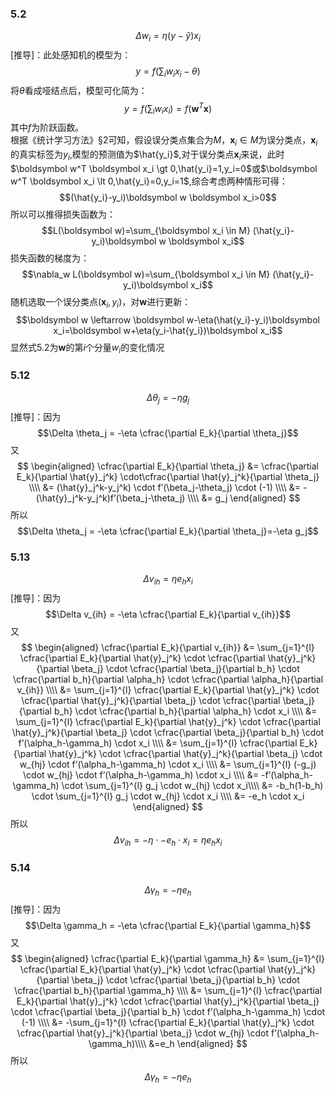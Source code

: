 ### 5.2
$$\Delta w_i = \eta(y-\hat{y})x_i$$
[推导]：此处感知机的模型为：
$$y=f(\sum_{i} w_i x_i - \theta)$$
将$\theta$看成哑结点后，模型可化简为：
$$y=f(\sum_{i} w_i x_i)=f(\boldsymbol w^T \boldsymbol x)$$
其中$f$为阶跃函数。<br>根据《统计学习方法》§2可知，假设误分类点集合为$M$，$\boldsymbol x_i \in M$为误分类点，$\boldsymbol x_i$的真实标签为$y_i$,模型的预测值为$\hat{y_i}$,对于误分类点$\boldsymbol x_i$来说，此时$\boldsymbol w^T \boldsymbol x_i \gt 0,\hat{y_i}=1,y_i=0$或$\boldsymbol w^T \boldsymbol x_i \lt 0,\hat{y_i}=0,y_i=1$,综合考虑两种情形可得：
$$(\hat{y_i}-y_i)\boldsymbol w \boldsymbol x_i>0$$
所以可以推得损失函数为：
$$L(\boldsymbol w)=\sum_{\boldsymbol x_i \in M} (\hat{y_i}-y_i)\boldsymbol w \boldsymbol x_i$$
损失函数的梯度为：
$$\nabla_w L(\boldsymbol w)=\sum_{\boldsymbol x_i \in M} (\hat{y_i}-y_i)\boldsymbol x_i$$
随机选取一个误分类点$(\boldsymbol x_i,y_i)$，对$\boldsymbol w$进行更新：
$$\boldsymbol w \leftarrow \boldsymbol w-\eta(\hat{y_i}-y_i)\boldsymbol x_i=\boldsymbol w+\eta(y_i-\hat{y_i})\boldsymbol x_i$$
显然式5.2为$\boldsymbol w$的第$i$个分量$w_i$的变化情况
### 5.12
$$\Delta \theta_j = -\eta g_j$$
[推导]：因为
$$\Delta \theta_j = -\eta \cfrac{\partial E_k}{\partial \theta_j}$$
又
$$
\begin{aligned}	
\cfrac{\partial E_k}{\partial \theta_j} &= \cfrac{\partial E_k}{\partial \hat{y}_j^k} \cdot\cfrac{\partial \hat{y}_j^k}{\partial \theta_j} \\\\
&= (\hat{y}_j^k-y_j^k) \cdot f’(\beta_j-\theta_j) \cdot (-1) \\\\
&= -(\hat{y}_j^k-y_j^k)f’(\beta_j-\theta_j) \\\\
&= g_j
\end{aligned}
$$
所以
$$\Delta \theta_j = -\eta \cfrac{\partial E_k}{\partial \theta_j}=-\eta g_j$$
### 5.13
$$\Delta v_{ih} = \eta e_h x_i$$
[推导]：因为
$$\Delta v_{ih} = -\eta \cfrac{\partial E_k}{\partial v_{ih}}$$
又
$$
\begin{aligned}	
\cfrac{\partial E_k}{\partial v_{ih}} &= \sum_{j=1}^{l} \cfrac{\partial E_k}{\partial \hat{y}_j^k} \cdot \cfrac{\partial \hat{y}_j^k}{\partial \beta_j} \cdot \cfrac{\partial \beta_j}{\partial b_h} \cdot \cfrac{\partial b_h}{\partial \alpha_h} \cdot \cfrac{\partial \alpha_h}{\partial v_{ih}} \\\\
&= \sum_{j=1}^{l} \cfrac{\partial E_k}{\partial \hat{y}_j^k} \cdot \cfrac{\partial \hat{y}_j^k}{\partial \beta_j} \cdot \cfrac{\partial \beta_j}{\partial b_h} \cdot \cfrac{\partial b_h}{\partial \alpha_h} \cdot x_i \\\\ 
&= \sum_{j=1}^{l} \cfrac{\partial E_k}{\partial \hat{y}_j^k} \cdot \cfrac{\partial \hat{y}_j^k}{\partial \beta_j} \cdot \cfrac{\partial \beta_j}{\partial b_h} \cdot f’(\alpha_h-\gamma_h) \cdot x_i \\\\
&= \sum_{j=1}^{l} \cfrac{\partial E_k}{\partial \hat{y}_j^k} \cdot \cfrac{\partial \hat{y}_j^k}{\partial \beta_j} \cdot w_{hj} \cdot f’(\alpha_h-\gamma_h) \cdot x_i \\\\
&= \sum_{j=1}^{l} (-g_j) \cdot w_{hj} \cdot f’(\alpha_h-\gamma_h) \cdot x_i \\\\
&= -f’(\alpha_h-\gamma_h) \cdot \sum_{j=1}^{l} g_j \cdot w_{hj}  \cdot x_i\\\\
&= -b_h(1-b_h) \cdot \sum_{j=1}^{l} g_j \cdot w_{hj}  \cdot x_i \\\\
&= -e_h \cdot x_i
\end{aligned}
$$
所以
$$\Delta v_{ih} = -\eta \cdot -e_h \cdot x_i=\eta e_h x_i$$
### 5.14
$$\Delta \gamma_h= -\eta e_h$$
[推导]：因为
$$\Delta \gamma_h = -\eta \cfrac{\partial E_k}{\partial \gamma_h}$$
又
$$
\begin{aligned}	
\cfrac{\partial E_k}{\partial \gamma_h} &= \sum_{j=1}^{l} \cfrac{\partial E_k}{\partial \hat{y}_j^k} \cdot \cfrac{\partial \hat{y}_j^k}{\partial \beta_j} \cdot \cfrac{\partial \beta_j}{\partial b_h} \cdot \cfrac{\partial b_h}{\partial \gamma_h} \\\\
&= \sum_{j=1}^{l} \cfrac{\partial E_k}{\partial \hat{y}_j^k} \cdot \cfrac{\partial \hat{y}_j^k}{\partial \beta_j} \cdot \cfrac{\partial \beta_j}{\partial b_h} \cdot f’(\alpha_h-\gamma_h) \cdot (-1) \\\\
&= -\sum_{j=1}^{l} \cfrac{\partial E_k}{\partial \hat{y}_j^k} \cdot \cfrac{\partial \hat{y}_j^k}{\partial \beta_j} \cdot w_{hj} \cdot f’(\alpha_h-\gamma_h)\\\\
&=e_h
\end{aligned}
$$
所以
$$\Delta \gamma_h= -\eta e_h$$
